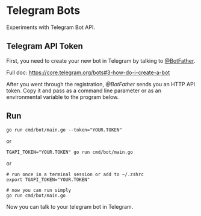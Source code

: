 # Telegram Bots
Experiments with Telegram Bot API.

## Telegram API Token

First, you need to create your new bot in Telegram by talking to [@BotFather](https://telegram.me/botfather).

Full doc: https://core.telegram.org/bots#3-how-do-i-create-a-bot

After you went through the registration, *@BotFather* sends you an HTTP API token. Copy it and pass as a command line parameter or as an environmental variable to the program below.

## Run

```shell
go run cmd/bot/main.go --token="YOUR.TOKEN"
```

or 

```shell
TGAPI_TOKEN="YOUR.TOKEN" go run cmd/bot/main.go
```

or

```shell
# run once in a terminal session or add to ~/.zshrc
export TGAPI_TOKEN="YOUR.TOKEN"

# now you can run simply
go run cmd/bot/main.go
```

Now you can talk to your telegram bot in Telegram.